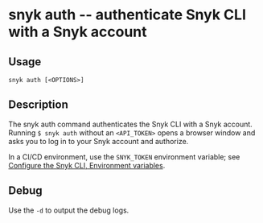 # snyk auth -- authenticate Snyk CLI with a Snyk account

## Usage

`snyk auth [<OPTIONS>]`

## Description

The snyk auth command authenticates the Snyk CLI with a Snyk account. Running `$ snyk auth` without an `<API_TOKEN>` opens a browser window and asks you to log in to your Snyk account and authorize.

In a CI/CD environment, use the `SNYK_TOKEN` environment variable; see [Configure the Snyk CLI, Environment variables](https://docs.snyk.io/features/snyk-cli/configure-the-snyk-cli#environment-variables).

## Debug

Use the `-d` to output the debug logs.
